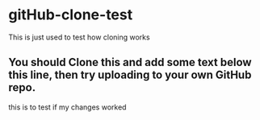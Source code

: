 # gitHub-clone-test
This is just used to test how cloning works

## You should Clone this and add some text below this line, then try uploading to your own GitHub repo.
this is to test if my changes worked
